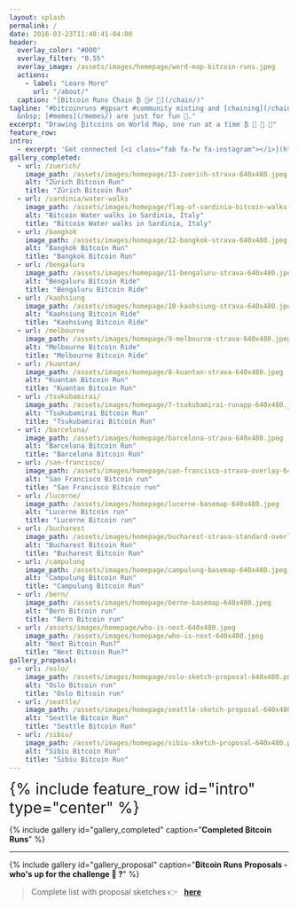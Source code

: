 ```yaml
---
layout: splash
permalink: /
date: 2016-03-23T11:48:41-04:00
header:
  overlay_color: "#000"
  overlay_filter: "0.55"
  overlay_image: /assets/images/homepage/word-map-bitcoin-runs.jpeg
  actions:
    - label: "Learn More"
      url: "/about/"
  caption: "[Bitcoin Runs Chain ₿ 🏃‍♂️ 🔗](/chain/)"
tagline: "#bitcoinruns #gpsart #community minting and [chaining](/chain/) bitcoins on the world map ₿ 🏃 🚴 💓 🌍
  &nbsp; [#memes](/memes/) are just for fun 🤪."
excerpt: "Drawing ₿itcoins on World Map, one run at a time ₿ 🏃 🚴 💓"
feature_row:
intro: 
  - excerpt: 'Get connected [<i class="fab fa-fw fa-instagram"></i>](https://www.instagram.com/BitcoinRuns) [<i class="fab fa-fw fa-strava"></i>](https://www.strava.com/clubs/bitcoinruns) [<i class="fab fa-fw fa-github"></i>](https://github.com/BitcoinRuns) [<i class="fab fa-fw fa-twitter-square"></i>](https://twitter.com/BitcoinRuns) [<i class="fab fa-youtube"></i>](https://www.youtube.com/channel/UCDGX_yT8K6-oAgGldr8xDWw) '
gallery_completed:
  - url: /zuerich/
    image_path: /assets/images/homepage/13-zuerich-strava-640x480.jpeg
    alt: "Zürich Bitcoin Run"
    title: "Zürich Bitcoin Run"
  - url: /sardinia/water-walks
    image_path: /assets/images/homepage/flag-of-sardinia-bitcoin-walks-640x480.jpeg
    alt: "Bitcoin Water walks in Sardinia, Italy"
    title: "Bitcoin Water walks in Sardinia, Italy"
  - url: /bangkok
    image_path: /assets/images/homepage/12-bangkok-strava-640x480.jpeg
    alt: "Bangkok Bitcoin Run"
    title: "Bangkok Bitcoin Run"
  - url: /bengaluru
    image_path: /assets/images/homepage/11-bengaluru-strava-640x480.jpeg
    alt: "Bengaluru Bitcoin Ride"
    title: "Bengaluru Bitcoin Ride"
  - url: /kaohsiung
    image_path: /assets/images/homepage/10-kaohsiung-strava-640x480.jpeg
    alt: "Kaohsiung Bitcoin Ride"
    title: "Kaohsiung Bitcoin Ride"
  - url: /melbourne
    image_path: /assets/images/homepage/9-melbourne-strava-640x480.jpeg
    alt: "Melbourne Bitcoin Ride"
    title: "Melbourne Bitcoin Ride"
  - url: /kuantan/
    image_path: /assets/images/homepage/8-kuantan-strava-640x480.jpeg
    alt: "Kuantan Bitcoin Run"
    title: "Kuantan Bitcoin Run"
  - url: /tsukubamirai/
    image_path: /assets/images/homepage/7-tsukubamirai-runapp-640x480.jpeg
    alt: "Tsukubamirai Bitcoin Run"
    title: "Tsukubamirai Bitcoin Run"
  - url: /barcelona/
    image_path: /assets/images/homepage/barcelona-strava-640x480.jpeg
    alt: "Barcelona Bitcoin Run"
    title: "Barcelona Bitcoin Run"
  - url: /san-francisco/
    image_path: /assets/images/homepage/san-francisco-strava-overlay-640x480.jpeg
    alt: "San Francisco Bitcoin run"
    title: "San Francisco Bitcoin run"
  - url: /lucerne/
    image_path: /assets/images/homepage/lucerne-basemap-640x480.jpeg
    alt: "Lucerne Bitcoin run"
    title: "Lucerne Bitcoin run"
  - url: /bucharest
    image_path: /assets/images/homepage/bucharest-strava-standard-overlay-640x480.jpeg
    alt: "Bucharest Bitcoin Run"
    title: "Bucharest Bitcoin Run"
  - url: /campulung
    image_path: /assets/images/homepage/campulung-basemap-640x480.jpeg
    alt: "Campulung Bitcoin Run"
    title: "Campulung Bitcoin Run"
  - url: /bern/
    image_path: /assets/images/homepage/berne-basemap-640x480.jpeg
    alt: "Bern Bitcoin run"
    title: "Bern Bitcoin run"
  - url: /assets/images/homepage/who-is-next-640x480.jpeg
    image_path: /assets/images/homepage/who-is-next-640x480.jpeg
    alt: "Next Bitcoin Run?"
    title: "Next Bitcoin Run?"
gallery_proposal:    
  - url: /oslo/
    image_path: /assets/images/homepage/oslo-sketch-proposal-640x480.png
    alt: "Oslo Bitcoin run"
    title: "Oslo Bitcoin run"
  - url: /seattle/
    image_path: /assets/images/homepage/seattle-sketch-proposal-640x480.png
    alt: "Seattle Bitcoin Run"
    title: "Seattle Bitcoin Run"
  - url: /sibiu/
    image_path: /assets/images/homepage/sibiu-sketch-proposal-640x480.png
    alt: "Sibiu Bitcoin Run"
    title: "Sibiu Bitcoin Run"
---
```


<div id="home-social-connect" style="font-size:2em">
  {% include feature_row id="intro" type="center" %}
</div>

{% include gallery id="gallery_completed" caption="**Completed ₿itcoin Runs**" %}


<hr>

{% include gallery id="gallery_proposal" caption="**₿itcoin Runs Proposals - who's up for the challenge 💪 ?**" %}

> Complete list with proposal sketches 👉 &nbsp; **[here](/proposals)**
